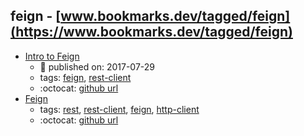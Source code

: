 feign - [www.bookmarks.dev/tagged/feign](https://www.bookmarks.dev/tagged/feign) 
---
* [Intro to Feign](https://www.baeldung.com/intro-to-feign)
    * :calendar: published on: 2017-07-29
    * tags: [feign](../tags/feign.md), [rest-client](../tags/rest-client.md)
    * :octocat: [github url](https://github.com/eugenp/tutorials/tree/master/feign)
* [Feign](https://github.com/OpenFeign/feign)
    * tags: [rest](../tags/rest.md), [rest-client](../tags/rest-client.md), [feign](../tags/feign.md), [http-client](../tags/http-client.md)
    * :octocat: [github url](https://github.com/OpenFeign/feign)
